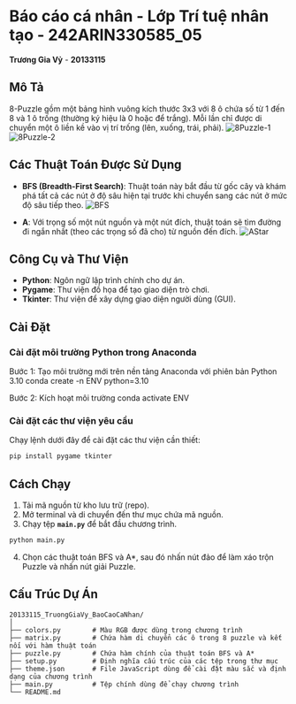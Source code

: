 
# Báo cáo cá nhân - Lớp Trí tuệ nhân tạo - 242ARIN330585_05
**Trương Gia Vỷ** - **20133115**

## Mô Tả
8-Puzzle gồm một bảng hình vuông kích thước 3x3 với 8 ô chứa số từ 1 đến 8 và 1 ô trống (thường ký hiệu là 0 hoặc để trắng). Mỗi lần chỉ được di chuyển một ô liền kề vào vị trí trống (lên, xuống, trái, phải).
![8Puzzle-1](https://github.com/user-attachments/assets/f19ac54c-c998-4550-b421-976fb316966a)
![8Puzzle-2](https://github.com/user-attachments/assets/9afd310b-bc27-4e28-847e-4bbdcb0fe1e8)

## Các Thuật Toán Được Sử Dụng
- **BFS (Breadth-First Search)**: Thuật toán này bắt đầu từ gốc cây và khám phá tất cả các nút ở độ sâu hiện tại trước khi chuyển sang các nút ở mức độ sâu tiếp theo.
![BFS](https://github.com/user-attachments/assets/17173717-095f-41a8-8303-f96e90cd044b)

- **A**: Với trọng số một nút nguồn và một nút đích, thuật toán sẽ tìm đường đi ngắn nhất (theo các trọng số đã cho) từ nguồn đến đích.
![AStar](https://github.com/user-attachments/assets/0016d2ab-d57c-4006-a334-deaecf1acf24)

## Công Cụ và Thư Viện
- **Python**: Ngôn ngữ lập trình chính cho dự án.
- **Pygame**: Thư viện đồ họa để tạo giao diện trò chơi.
- **Tkinter**: Thư viện để xây dựng giao diện người dùng (GUI).

## Cài Đặt
### Cài đặt môi trường Python trong Anaconda
Bước 1: Tạo môi trường mới trên nền tảng Anaconda với phiên bản Python 3.10
conda create -n ENV python=3.10

Bước 2: Kích hoạt môi trường
conda activate ENV

### Cài đặt các thư viện yêu cầu
Chạy lệnh dưới đây để cài đặt các thư viện cần thiết:
```bash
pip install pygame tkinter
```

## Cách Chạy
1. Tải mã nguồn từ kho lưu trữ (repo).
2. Mở terminal và di chuyển đến thư mục chứa mã nguồn.
3. Chạy tệp **`main.py`** để bắt đầu chương trình.
```bash
python main.py
```
4. Chọn các thuật toán BFS và A*, sau đó nhấn nút đảo để làm xáo trộn Puzzle và nhấn nút giải Puzzle.

## Cấu Trúc Dự Án
```
20133115_TruongGiaVy_BaoCaoCaNhan/
│
├── colors.py        # Màu RGB được dùng trong chương trình
├── matrix.py        # Chứa hàm di chuyển các ô trong 8 puzzle và kết nối với hàm thuật toán
├── puzzle.py        # Chứa hàm chính của thuật toán BFS và A*
├── setup.py         # Định nghĩa cấu trúc của các tệp trong thư mục
├── theme.json       # File JavaScript dùng để cài đặt màu sắc và định dạng của chương trình
├── main.py          # Tệp chính dùng để chạy chương trình
└── README.md            
```
